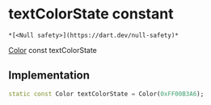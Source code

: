


# textColorState constant




    *[<Null safety>](https://dart.dev/null-safety)*


[Color](https://api.flutter.dev/flutter/dart-ui/Color-class.html) const textColorState
  







## Implementation

```dart
static const Color textColorState = Color(0xFF00B3A6);


```








